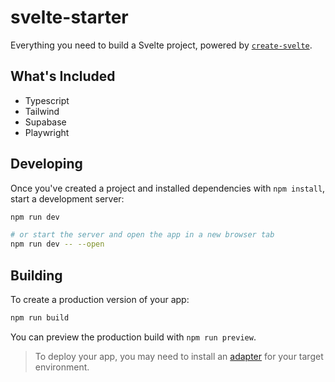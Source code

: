 # svelte-starter

Everything you need to build a Svelte project, powered by [`create-svelte`](https://github.com/sveltejs/kit/tree/master/packages/create-svelte).

## What's Included

- Typescript
- Tailwind
- Supabase
- Playwright

## Developing

Once you've created a project and installed dependencies with `npm install`, start a development server:

```bash
npm run dev

# or start the server and open the app in a new browser tab
npm run dev -- --open
```

## Building

To create a production version of your app:

```bash
npm run build
```

You can preview the production build with `npm run preview`.

> To deploy your app, you may need to install an [adapter](https://kit.svelte.dev/docs/adapters) for your target environment.
